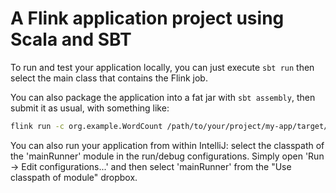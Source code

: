 A Flink application project using Scala and SBT
======

To run and test your application locally, you can just execute
`sbt run` then select the main class that contains the Flink job.

You can also package the application into a fat jar with `sbt assembly`,
then submit it as usual, with something like:

```sh
flink run -c org.example.WordCount /path/to/your/project/my-app/target/scala-2.11/testme-assembly-0.1-SNAPSHOT.jar
```

You can also run your application from within IntelliJ: select the classpath of the 'mainRunner' module in the run/debug configurations.
Simply open 'Run -> Edit configurations...' and then select 'mainRunner' from the "Use classpath of module" dropbox.
